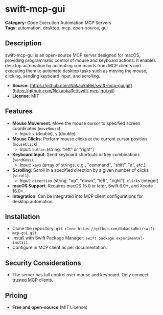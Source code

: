 # swift-mcp-gui

**Category:** Code Execution Automation MCP Servers  
**Tags:** automation, desktop, mcp, open-source, gui

## Description
swift-mcp-gui is an open-source MCP server designed for macOS, providing programmatic control of mouse and keyboard actions. It enables desktop automation by accepting commands from MCP clients and executing them to automate desktop tasks such as moving the mouse, clicking, sending keyboard input, and scrolling.

- **Source:** [https://github.com/NakaokaRei/swift-mcp-gui.git](https://github.com/NakaokaRei/swift-mcp-gui.git)
- **License:** MIT

## Features
- **Mouse Movement**: Move the mouse cursor to specified screen coordinates (`moveMouse`).
  - Input: `x` (double), `y` (double)
- **Mouse Clicks**: Perform mouse clicks at the current cursor position (`mouseClick`).
  - Input: `button` (string: "left" or "right")
- **Keyboard Input**: Send keyboard shortcuts or key combinations (`sendKeys`).
  - Input: `keys` (array of strings, e.g., "command", "shift", "a", etc.)
- **Scrolling**: Scroll in a specified direction by a given number of clicks (`scroll`).
  - Input: `direction` (string: "up", "down", "left", "right"), `clicks` (integer)
- **macOS Support**: Requires macOS 15.0 or later, Swift 6.0+, and Xcode 16.0+.
- **Integration**: Can be integrated into MCP client configurations for desktop automation.

## Installation
- Clone the repository: `git clone https://github.com/NakaokaRei/swift-mcp-gui.git`
- Install with Swift Package Manager: `swift package experimental-install`
- Configure in MCP client as per documentation.

## Security Considerations
- The server has full control over mouse and keyboard. Only connect trusted MCP clients.

## Pricing
- **Free and open-source** (MIT License)